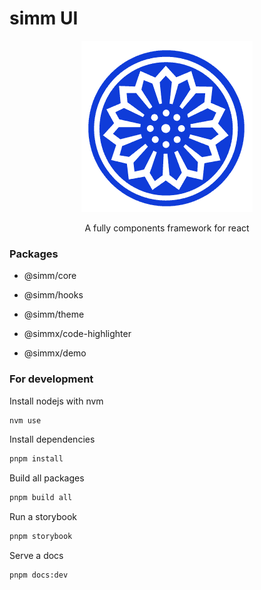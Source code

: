 # simm UI

<div style="text-align: center">
  <img src="./apps/simm.dev/public/logo.png" />
  <p>A fully components framework for react</p>
</div>

### Packages

- @simm/core

- @simm/hooks

- @simm/theme

- @simmx/code-highlighter

- @simmx/demo

### For development

Install nodejs with nvm

```sh
nvm use
```

Install dependencies

```sh
pnpm install
```

Build all packages

```sh
pnpm build all
```

Run a storybook

```sh
pnpm storybook
```

Serve a docs

```
pnpm docs:dev
```
